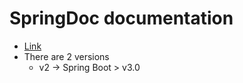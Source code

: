 # SpringDoc documentation
* [Link](https://springdoc.org/)
* There are 2 versions
  * v2 -> Spring Boot > v3.0   
